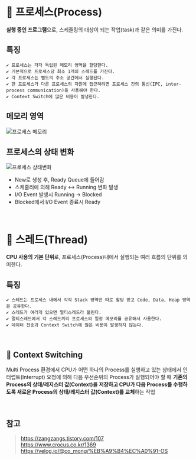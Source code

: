 # 📌 프로세스(Process)

**실행 중인 프로그램**으로, 스케줄링의 대상이 되는 작업(task)과 같은 의미를 가진다.

## 특징

    ✔ 프로세스는 각각 독립된 메모리 영역을 할당한다.
    ✔ 기본적으로 프로세스당 최소 1개의 스레드를 가진다.
    ✔ 각 프로세스는 별도의 주소 공간에서 실행된다.
    ✔ 한 프로세스가 다른 프로세스의 자원에 접근하려면 프로세스 간의 통신(IPC, inter-process communication)을 사용해야 한다.
    ✔ Context Switch에 많은 비용이 발생한다.

## 메모리 영역

![프로세스 메모리](https://blog.kakaocdn.net/dn/cqk9Wt/btq9Rehkwfd/6QNk4WEKb7O7JR4TvXakvK/img.png)

## 프로세스의 상태 변화

![프로세스 상태변화](https://t1.daumcdn.net/cfile/tistory/9988343C5BB4601A0B)

- New로 생성 후, Ready Queue에 들어감
- 스케줄러에 의해 Ready <-> Running 변화 발생
- I/O Event 발생시 Running -> Blocked
- Blocked에서 I/O Event 종료시 Ready

<br>

# 📌 스레드(Thread)

**CPU 사용의 기본 단위**로, 프로세스(Process)내에서 실행되는 여러 흐름의 단위를 의미한다.

## 특징

    ✔ 스레드는 프로세스 내에서 각각 Stack 영역만 따로 할당 받고 Code, Data, Heap 영역은 공유한다.
    ✔ 스레드가 여러개 있으면 멀티스레드라 불린다.
    ✔ 멀티스레드에서 각 스레드끼리 프로세스의 일정 메모리를 공유해서 사용한다.
    ✔ 데이터 전송과 Context Switch에 많은 비용이 발생하지 않는다.

<br>

## 📌 Context Switching

Multi Process 환경에서 CPU가 어떤 하나의 Process를 실행하고 있는 상태에서 인터럽트(Interrupt) 요청에 의해 다음 우선순위의 Process가 실행되어야 할 때 **기존의 Process의 상태/레지스터 값(Context)을 저장하고 CPU가 다음 Process를 수행하도록 새로운 Process의 상태/레지스터 값(Context)를 교체**하는 작업

<br>

## 참고

> https://zangzangs.tistory.com/107  
> https://www.crocus.co.kr/1369  
> https://velog.io/@co_mong/%EB%A9%B4%EC%A0%91-OS
